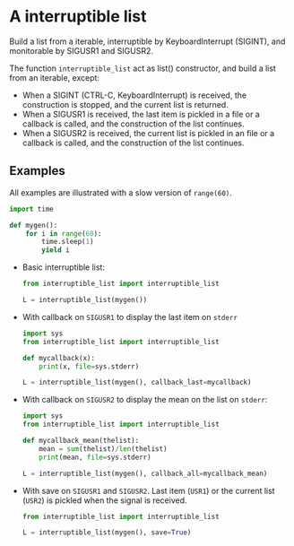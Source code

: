 A interruptible list
====================

Build a list from a iterable, interruptible by KeyboardInterrupt (SIGINT), and
monitorable by SIGUSR1 and SIGUSR2.

The function `interruptible_list` act as list() constructor, and build a list from
an iterable, except:
  - When a SIGINT (CTRL-C, KeyboardInterrupt) is received, the construction
    is stopped, and the current list is returned.
  - When a SIGUSR1 is received, the last item is pickled in a file or a callback
    is called, and the construction of the list continues.
  - When a SIGUSR2 is received, the current list is pickled in an file or a
    callback is called, and the construction of the list continues.

Examples
--------

All examples are illustrated with a slow version of `range(60)`.

```python
import time

def mygen():
    for i in range(60):
        time.sleep(1)
        yield i
```

 - Basic interruptible list:
    ```python
    from interruptible_list import interruptible_list

    L = interruptible_list(mygen())
    ```

 - With callback on `SIGUSR1` to display the last item on `stderr`
    ```python
    import sys
    from interruptible_list import interruptible_list

    def mycallback(x):
        print(x, file=sys.stderr)

    L = interruptible_list(mygen(), callback_last=mycallback)
    ```

 - With callback on `SIGUSR2` to display the mean on the list on `stderr`:
    ```python
    import sys
    from interruptible_list import interruptible_list

    def mycallback_mean(thelist):
        mean = sum(thelist)/len(thelist)
        print(mean, file=sys.stderr)

    L = interruptible_list(mygen(), callback_all=mycallback_mean)
    ```

 - With save on `SIGUSR1` and `SIGUSR2`. Last item (`USR1`) or the current list
   (`USR2`) is pickled when the signal is received.
    ```python
    from interruptible_list import interruptible_list

    L = interruptible_list(mygen(), save=True)
    ```
